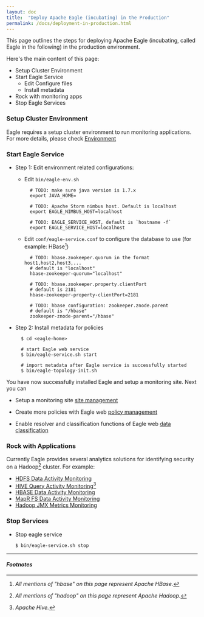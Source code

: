 ```yaml
---
layout: doc
title:  "Deploy Apache Eagle (incubating) in the Production"
permalink: /docs/deployment-in-production.html
---
```



This page outlines the steps for deploying Apache Eagle (incubating, called Eagle in the following) in the production environment.

Here's the main content of this page:

* Setup Cluster Environment
* Start Eagle Service
   * Edit Configure files
   * Install metadata
* Rock with monitoring apps
* Stop Eagle Services


### **Setup Cluster Environment**
Eagle requires a setup cluster environment to run monitoring applications. For more details, please check [Environment](/docs/deployment-env.html) 
<br/>

### **Start Eagle Service**

* Step 1: Edit environment related configurations:

    * Edit `bin/eagle-env.sh`

            # TODO: make sure java version is 1.7.x
            export JAVA_HOME=

            # TODO: Apache Storm nimbus host. Default is localhost
            export EAGLE_NIMBUS_HOST=localhost

            # TODO: EAGLE_SERVICE_HOST, default is `hostname -f`
            export EAGLE_SERVICE_HOST=localhost


    * Edit `conf/eagle-service.conf` to configure the database to use (for example: HBase[^HBASE])

            # TODO: hbase.zookeeper.quorum in the format host1,host2,host3,...
            # default is "localhost"
            hbase-zookeeper-quorum="localhost"

            # TODO: hbase.zookeeper.property.clientPort
            # default is 2181
            hbase-zookeeper-property-clientPort=2181

            # TODO: hbase configuration: zookeeper.znode.parent
            # default is "/hbase"
            zookeeper-znode-parent="/hbase"

* Step 2: Install metadata for policies

        $ cd <eagle-home>

        # start Eagle web service
        $ bin/eagle-service.sh start

        # import metadata after Eagle service is successfully started
        $ bin/eagle-topology-init.sh

You have now successfully installed Eagle and setup a monitoring site. Next you can

* Setup a monitoring site [site management](/docs/tutorial/site.html)

* Create more policies with Eagle web [policy management](/docs/tutorial/policy.html)

* Enable resolver and classification functions of Eagle web [data classification](/docs/tutorial/classification.html)


### **Rock with Applications**

Currently Eagle provides several analytics solutions for identifying security on a Hadoop[^HADOOP] cluster. For example:

* [HDFS Data Activity Monitoring](/docs/hdfs-data-activity-monitoring.html)
* [HIVE Query Activity Monitoring](/docs/hive-query-activity-monitoring.html)[^HIVE]
* [HBASE Data Activity Monitoring](/docs/hbase-data-activity-monitoring.html)
* [MapR FS Data Activity Monitoring](/docs/mapr-integration.html)
* [Hadoop JMX Metrics Monitoring](/docs/jmx-metric-monitoring.html)

### **Stop Services**

* Stop eagle service

      $ bin/eagle-service.sh stop

---

#### *Footnotes*

[^HADOOP]:*All mentions of "hadoop" on this page represent Apache Hadoop.*
[^HBASE]:*All mentions of "hbase" on this page represent Apache HBase.*
[^HIVE]:*Apache Hive.*

